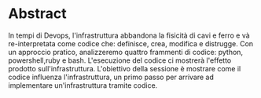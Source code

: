 # Abstract

In tempi di Devops, l'infrastruttura abbandona la fisicità di cavi e ferro e và re-interpretata come codice che: definisce, crea, modifica e distrugge. Con un approccio pratico, analizzeremo quattro frammenti di codice: python, powershell,ruby e bash. L'esecuzione del codice ci mostrerà l'effetto prodotto sull'infrastruttura. L'obiettivo della sessione è mostrare come il codice influenza l'infrastruttura, un primo passo per arrivare ad implementare un'infrastruttura tramite codice.
